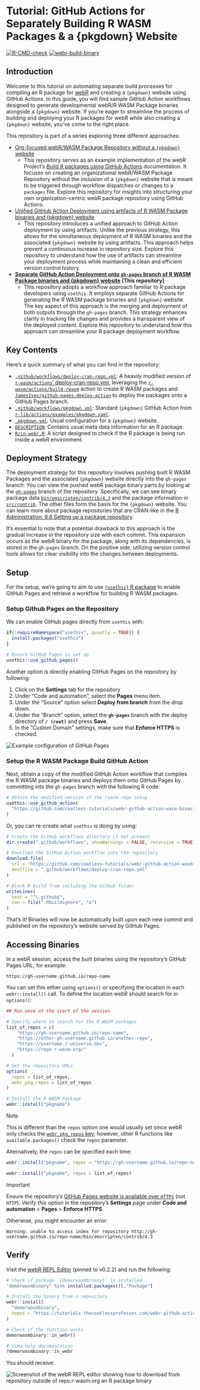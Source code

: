 

# Tutorial: GitHub Actions for Separately Building R WASM Packages & a {pkgdown} Website

<!-- badges: start -->

[![R-CMD-check](https://github.com/coatless-tutorials/webr-github-action-wasm-binaries/actions/workflows/R-CMD-check.yaml/badge.svg)](https://github.com/coatless-tutorials/webr-github-action-wasm-binaries/actions/workflows/R-CMD-check.yaml)
[![webr-build-binary](https://github.com/coatless-tutorials/webr-github-action-wasm-binaries/actions/workflows/deploy-cran-repo.yml/badge.svg)](https://github.com/coatless-tutorials/webr-github-action-wasm-binaries/actions/workflows/deploy-cran-repo.yml)
<!-- badges: end -->

## Introduction

Welcome to this tutorial on automating separate build processes for
compiling an R package for [webR](https://docs.r-wasm.org/webr/latest/)
and creating a `{pkgdown}` website using GitHub Actions. In this guide,
you will find sample GitHub Action workflows designed to generate
developmental webR/R WASM Package binaries alongside a `{pkgdown}`
website. If you’re eager to streamline the process of building and
deploying your R packages for webR while also creating a `{pkgdown}`
website, you’ve come to the right place.

This repository is part of a series exploring three different
approaches:

- [Org-focused webR/WASM Package Repository without a `{pkgdown}`
  website](https://github.com/coatless-tutorials/webr-org-gh-action)
  - This repository serves as an example implementation of the webR
    Project’s [Build R packages using GitHub
    Actions](https://r-wasm.github.io/rwasm/articles/github-actions.html)
    documentation. It focuses on creating an organizational webR/WASM
    Package Repository without the inclusion of a `{pkgdown}` website
    that is meant to be triggered through workflow dispatches or changes
    to a `packages` file. Explore this repository for insights into
    structuring your own organization-centric webR package repository
    using GitHub Actions.
- [Unified GitHub Action Deployment using artifacts of R WASM Package
  binaries and {pkgdown}
  website](https://github.com/coatless-tutorials/webr-unified-gh-workflow)
  - This repository introduces a unified approach to GitHub Action
    deployment by using artifacts. Unlike the previous strategy, this
    allows for the simultaneous deployment of R WASM binaries and the
    associated `{pkgdown}` website by using artifacts. This approach
    helps prevent a continuous increase in repository size. Explore this
    repository to understand how the use of artifacts can streamline
    your deployment process while maintaining a clean and efficient
    version control history.
- **[Separate GitHub Action Deployment onto `gh-pages` branch of R WASM
  Package binaries and {pkgdown}
  website](https://github.com/coatless-tutorials/webr-github-action-wasm-binaries)
  \[This repository\]**
  - This repository adopts a workflow approach familiar to R package
    developers using `usethis`. It employs separate GitHub Actions for
    generating the R WASM package binaries and `{pkgdown}` website. The
    key aspect of this approach is the merging and deployment of both
    outputs through the `gh-pages` branch. This strategy enhances
    clarity in tracking file changes and provides a transparent view of
    the deployed content. Explore this repository to understand how this
    approach can streamline your R package deployment workflow.

## Key Contents

Here’s a quick summary of what you can find in the repository:

- [`.github/workflows/deploy-cran-repo.yml`](.github/workflows/deploy-cran-repo.yml):
  A heavily modified version of [`r-wasm/actions`’
  deploy-cran-repo.yml](https://github.com/r-wasm/actions/blob/d21bf7da50e539df543bbee973087ec585deaba6/examples/deploy-cran-repo.yml),
  leveraging the
  [`r-wasm/actions/build-rwasm`](https://github.com/r-wasm/actions/blob/d21bf7da50e539df543bbee973087ec585deaba6/build-rwasm/README.md)
  action to create R WASM packages and
  [`JamesIves/github-pages-deploy-action`](https://github.com/JamesIves/github-pages-deploy-action)
  to deploy the packages onto a GitHub Pages branch.
- [`.github/workflows/pkgdown.yml`](https://github.com/coatless-tutorials/webr-github-action-wasm-binaries/blob/b68770599449e79b92644173485cec4ee87b7f59/.github/workflows/pkgdown.yaml):
  Standard `{pkgdown}` GitHub Action from
  [`r-lib/actions/examples/pkgdown.yaml`](https://github.com/r-lib/actions/blob/46e9e5f2d0dd3aa6ee94b8f49bcc146201e90959/examples/pkgdown.yaml).
- [`_pkgdown.yml`](_pkgdown.yml): Usual configuration for a `{pkgdown}`
  website.
- [`DESCRIPTION`](DESCRIPTION): Contains usual meta data information for
  an R package.
- [`R/in-webr.R`](R/in-webr.R): A script designed to check if the R
  package is being run inside a webR environment.

## Deployment Strategy

The deployment strategy for this repository involves pushing built R
WASM Packages and the associated `{pkgdown}` website directly into the
`gh-pages` branch. You can view the pushed webR package binary parts by
looking at the
[`gh-pages`](https://github.com/coatless-tutorials/webr-github-action-wasm-binaries/tree/gh-pages)
branch of the repository. Specifically, we can see binary package data
[`bin/emscripten/contrib/4.3`](https://github.com/coatless-tutorials/webr-github-action-wasm-binaries/tree/gh-pages/bin/emscripten/contrib/4.3)
and the package information in
[`src/contrib`](https://github.com/coatless-tutorials/webr-github-action-wasm-binaries/tree/gh-pages/src/contrib).
The other files form the basis for the `{pkgdown}` website. You can
learn more about package repositories that are CRAN-like in the [R
Administration: 6.6 Setting up a package
repository](https://cran.r-project.org/doc/manuals/r-release/R-admin.html#Setting-up-a-package-repository).

It’s essential to note that a potential drawback to this approach is the
gradual increase in the repository size with each commit. This expansion
occurs as the webR binary for the package, along with its dependencies,
is stored in the `gh-pages` branch. On the positive side, utilizing
version control tools allows for clear visibility into the changes
between deployments.

## Setup

For the setup, we’re going to aim to use [`{usethis}` R
package](https://github.com/r-lib/usethis) to enable GitHub Pages and
retrieve a workflow for building R WASM packages.

### Setup Github Pages on the Repository

We can enable GitHub pages directly from `usethis` with:

``` r
if(!requireNamespace("usethis", quietly = TRUE)) {
  install.packages("usethis")
}

# Ensure GitHub Pages is set up
usethis::use_github_pages()
```

Another option is directly enabling GitHub Pages on the repository by
following:

1.  Click on the **Settings** tab for the repository
2.  Under “Code and automation”, select the **Pages** menu item.
3.  Under the “Source” option select **Deploy from branch** from the
    drop down.
4.  Under the “Branch” option, select the **`gh-pages`** branch with the
    deploy directory of **`/ (root)`** and press **Save**.
5.  In the “Custom Domain” settings, make sure that **Enforce HTTPS** is
    checked.

![Example configuration of GitHub
Pages](man/figures/gh-pages-setup-options.png)

### Setup the R WASM Package Build GitHub Action

Next, obtain a copy of the modified GitHub Action workflow that compiles
the R WASM package binaries and deploys them onto GitHub Pages by
committing into the `gh-pages` branch with the following R code:

``` r
# Obtain the modified version of the rwasm repo setup
usethis::use_github_action(
  "https://github.com/coatless-tutorials/webr-github-action-wasm-binaries/blob/main/.github/workflows/deploy-cran-repo.yml"
)
```

Or, you can re-create what `usethis` is doing by using:

``` r
# Create the GitHub workflows directory if not present
dir.create(".github/workflows", showWarnings = FALSE, recursive = TRUE)

# Download the GitHub Action workflow into the repository
download.file(
  url = "https://github.com/coatless-tutorials/webr-github-action-wasm-binaries/blob/main/.github/workflows/deploy-cran-repo.yml",
  destfile = ".github/workflows/deploy-cran-repo.yml"
)

# Block R build from including the GitHub folder
writeLines(
  text = "^\.github$", 
  con = file(".Rbuildignore", "a") 
)
```

That’s it! Binaries will now be automatically built upon each new commit
and published on the repository’s website served by GitHub Pages.

## Accessing Binaries

In a webR session, access the built binaries using the repository’s
GitHub Pages URL, for example:

    https://gh-username.github.io/repo-name

You can set this either using `options()` or specifying the location in
each `webr::install()` call. To define the location webR should search
for in `options()`:

``` r
## Run once at the start of the session

# Specify where to search for the R WASM packages
list_of_repos = c(
    "https://gh-username.github.io/repo-name", 
    "https://other-gh-username.github.io/another-repo", 
    "https://username.r-universe.dev", 
    "https://repo.r-wasm.org/"
  )

# Set the repository URLs
options(
  repos = list_of_repos,
  webr_pkg_repos = list_of_repos
)

# Install the R WASM Package
webr::install("pkgname")
```

> [!NOTE]
>
> This is different than the `repos` option one would usually set since
> webR only checks the [`webr_pkg_repos`
> key](https://github.com/r-wasm/webr/blob/010223433079d1a9ef3eb9bbf73d8eccb38e6adc/packages/webr/R/install.R#L23);
> however, other R functions like `available.packages()` check the
> `repos` parameter.

Alternatively, the `repos` can be specified each time:

``` r
webr::install("pkgname", repos = "https://gh-username.github.io/repo-name")

webr::install("pkgname", repos = list_of_repos)
```

> [!IMPORTANT]
>
> Ensure the repository’s [GitHub Pages website is available over
> `HTTPS`](https://docs.github.com/en/pages/getting-started-with-github-pages/securing-your-github-pages-site-with-https#enforcing-https-for-your-github-pages-site)
> (not `HTTP`). Verify this option in the repository’s **Settings** page
> under **Code and automation** \> **Pages** \> **Enforce HTTPS**.
>
> Otherwise, you might encounter an error:
>
>     Warning: unable to access index for repository http://gh-username.github.io/repo-name/bin/emscripten/contrib/4.3

## Verify

Visit the [webR REPL Editor](https://webr.r-wasm.org/v0.2.2/) (pinned to
v0.2.2) and run the following:

``` r
# Check if package `{demorwasmbinary}` is installed
"demorwasmbinary" %in% installed.packages()[,"Package"]

# Install the binary from a repository
webr::install(
  "demorwasmbinary", 
  repos = "https://tutorials.thecoatlessprofessor.com/webr-github-action-wasm-binaries/"
)

# Check if the function works
demorwasmbinary::in_webr()

# View help documentation
?demorwasmbinary::in_webr
```

You should receive:

![Screenshot of the webR REPL editor showing how to download from
repository outside of repo.r-wasm.org an R package
binary](man/figures/demo-of-package-working-in-webr-repl.png)
